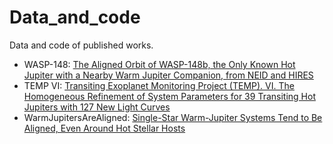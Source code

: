 # Data_and_code
Data and code of published works.

- WASP-148: [The Aligned Orbit of WASP-148b, the Only Known Hot Jupiter with a Nearby Warm Jupiter Companion, from NEID and HIRES](https://ui.adsabs.harvard.edu/abs/2021arXiv211008832W/abstract)
- TEMP VI: [Transiting Exoplanet Monitoring Project (TEMP). VI. The Homogeneous Refinement of System Parameters for 39 Transiting Hot Jupiters with 127 New Light Curves](https://ui.adsabs.harvard.edu/abs/2021ApJS..255...15W/abstract)
- WarmJupitersAreAligned: [Single-Star Warm-Jupiter Systems Tend to Be Aligned, Even Around Hot Stellar Hosts](https://ui.adsabs.harvard.edu/abs/2024ApJ...973L..21W/abstract)
